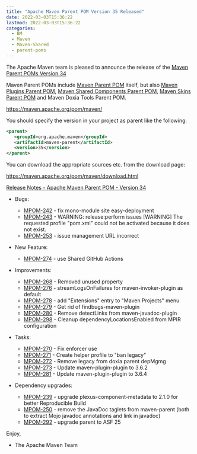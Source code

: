 ```yaml
---
title: "Apache Maven Parent POM Version 35 Released"
date: 2022-03-03T15:36:22
lastmod: 2022-03-03T15:36:22
categories:
  - BM
  - Maven
  - Maven-Shared
  - parent-poms
---
```

The Apache Maven team is pleased to announce the release of the 
[Maven Parent POMs Version 34](https://maven.apache.org/pom/maven/)

Maven Parent POMs include [Maven Parent POM](https://maven.apache.org/pom/maven/)
 itself, but also [Maven Plugins Parent POM](https://maven.apache.org/pom/maven/maven-plugins/), 
[Maven Shared Components Parent POM](https://maven.apache.org/pom/maven/maven-shared-components/), 
[Maven Skins Parent POM](https://maven.apache.org/pom/maven/maven-skins/) and
Maven Doxia Tools Parent POM.

https://maven.apache.org/pom/maven/

You should specify the version in your project as parent like the following:

```xml
<parent>
   <groupId>org.apache.maven</groupId>
   <artifactId>maven-parent</artifactId>
   <version>35</version>
</parent>
```

You can download the appropriate sources etc. from the download page:

https://maven.apache.org/pom/maven/download.html


<!-- more -->

[Release Notes - Apache Maven Parent POM - Version 34](https://issues.apache.org/jira/secure/ReleaseNote.jspa?projectId=12311250&version=12346694&stylename=Text)


* Bugs:
 
  * [MPOM-242](https://issues.apache.org/jira/browse/MPOM-242) - fix mono-module site easy-deployment
  * [MPOM-243](https://issues.apache.org/jira/browse/MPOM-243) - WARNING: release:perform issues [WARNING] The requested profile "pom.xml" could not be activated because it does not exist.
  * [MPOM-253](https://issues.apache.org/jira/browse/MPOM-253) - issue management URL incorrect

* New Feature:
 
  * [MPOM-274](https://issues.apache.org/jira/browse/MPOM-274) - use Shared GitHub Actions

* Improvements:

  * [MPOM-268](https://issues.apache.org/jira/browse/MPOM-268) - Removed unused property
  * [MPOM-276](https://issues.apache.org/jira/browse/MPOM-276) - streamLogsOnFailures for maven-invoker-plugin as default
  * [MPOM-278](https://issues.apache.org/jira/browse/MPOM-278) - add "Extensions" entry to "Maven Projects" menu
  * [MPOM-279](https://issues.apache.org/jira/browse/MPOM-279) - Get rid of findbugs-maven-plugin
  * [MPOM-280](https://issues.apache.org/jira/browse/MPOM-280) - Remove detectLinks from maven-javadoc-plugin
  * [MPOM-298](https://issues.apache.org/jira/browse/MPOM-298) - Cleanup dependencyLocationsEnabled from MPIR configuration

* Tasks:
 
  * [MPOM-270](https://issues.apache.org/jira/browse/MPOM-270) - Fix enforcer use
  * [MPOM-271](https://issues.apache.org/jira/browse/MPOM-271) - Create helper profile to "ban legacy"
  * [MPOM-272](https://issues.apache.org/jira/browse/MPOM-272) - Remove legacy from doxia parent depMgmg
  * [MPOM-273](https://issues.apache.org/jira/browse/MPOM-273) - Update maven-plugin-plugin to 3.6.2
  * [MPOM-281](https://issues.apache.org/jira/browse/MPOM-281) - Update maven-plugin-plugin to 3.6.4

* Dependency upgrades:
 
  * [MPOM-239](https://issues.apache.org/jira/browse/MPOM-239) - upgrade plexus-component-metadata to 2.1.0 for better Reproducible Build
  * [MPOM-250](https://issues.apache.org/jira/browse/MPOM-250) - remove the JavaDoc taglets from maven-parent (both to extract Mojo javadoc annotations and link in javadoc)
  * [MPOM-292](https://issues.apache.org/jira/browse/MPOM-292) - upgrade parent to ASF 25


Enjoy,
- The Apache Maven Team

